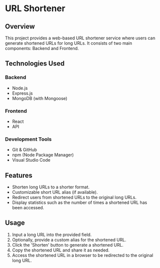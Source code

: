 # URL Shortener

## Overview
This project provides a web-based URL shortener service where users can generate shortened URLs for long URLs. It consists of two main components: Backend and Frontend.

## Technologies Used
### Backend
- Node.js
- Express.js
- MongoDB (with Mongoose)

### Frontend
- React
- API

### Development Tools
- Git & GitHub
- npm (Node Package Manager)
- Visual Studio Code

  
## Features
- Shorten long URLs to a shorter format.
- Customizable short URL alias (if available).
- Redirect users from shortened URLs to the original long URLs.
- Display statistics such as the number of times a shortened URL has been accessed.


## Usage
1. Input a long URL into the provided field.
2. Optionally, provide a custom alias for the shortened URL.
3. Click the 'Shorten' button to generate a shortened URL.
4. Copy the shortened URL and share it as needed.
5. Access the shortened URL in a browser to be redirected to the original long URL.

